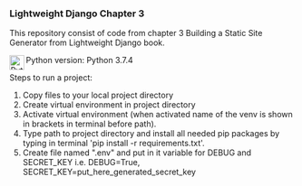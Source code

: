 ### Lightweight Django Chapter 3
This repository consist of code from chapter 3 Building a Static Site Generator from Lightweight Django book.

<img align="left" alt="Python" width="26px" src="https://newhorizons.com.sg/wp-content/uploads/2019/04/python.png" />
Python version: Python 3.7.4

Steps to run a project: 
1. Copy files to your local project directory 
1. Create virtual environment in project directory
1. Activate virtual environment (when activated name of the venv is shown in brackets in terminal before path). 
1. Type path to project directory and install all needed pip packages by typing in terminal 'pip install -r requirements.txt'.
1. Create file named ".env" and put in it variable for DEBUG and SECRET_KEY i.e. DEBUG=True, SECRET_KEY=put_here_generated_secret_key